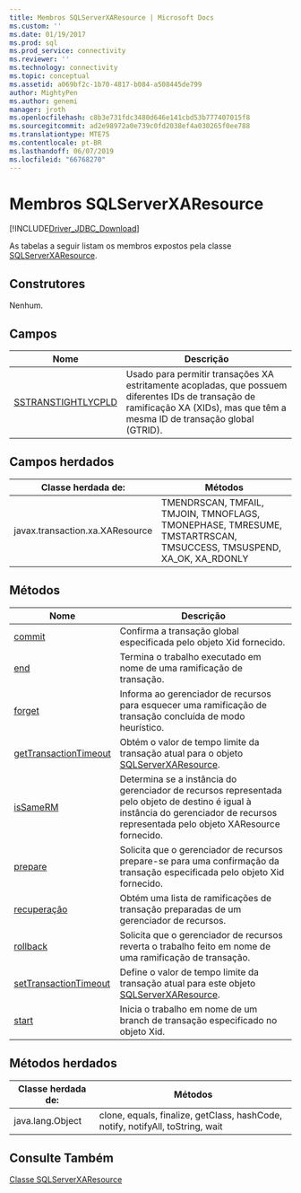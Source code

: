 ```yaml
---
title: Membros SQLServerXAResource | Microsoft Docs
ms.custom: ''
ms.date: 01/19/2017
ms.prod: sql
ms.prod_service: connectivity
ms.reviewer: ''
ms.technology: connectivity
ms.topic: conceptual
ms.assetid: a069bf2c-1b70-4817-b084-a508445de799
author: MightyPen
ms.author: genemi
manager: jroth
ms.openlocfilehash: c8b3e731fdc3480d646e141cbd53b777407015f8
ms.sourcegitcommit: ad2e98972a0e739c0fd2038ef4a030265f0ee788
ms.translationtype: MTE75
ms.contentlocale: pt-BR
ms.lasthandoff: 06/07/2019
ms.locfileid: "66768270"
---
```

# <a name="sqlserverxaresource-members"></a>Membros SQLServerXAResource
[!INCLUDE[Driver_JDBC_Download](../../../includes/driver_jdbc_download.md)]

  As tabelas a seguir listam os membros expostos pela classe [SQLServerXAResource](../../../connect/jdbc/reference/sqlserverxaresource-class.md).  
  
## <a name="constructors"></a>Construtores  
 Nenhum.  
  
## <a name="fields"></a>Campos  
  
|Nome|Descrição|  
|----------|-----------------|  
|[SSTRANSTIGHTLYCPLD](../../../connect/jdbc/reference/sstranstightlycpld-field-sqlserverxaresource.md)|Usado para permitir transações XA estritamente acopladas, que possuem diferentes IDs de transação de ramificação XA (XIDs), mas que têm a mesma ID de transação global (GTRID).|  
  
## <a name="inherited-fields"></a>Campos herdados  
  
|Classe herdada de:|Métodos|  
|---------------------------|-------------|  
|javax.transaction.xa.XAResource|TMENDRSCAN, TMFAIL, TMJOIN, TMNOFLAGS, TMONEPHASE, TMRESUME, TMSTARTRSCAN, TMSUCCESS, TMSUSPEND, XA_OK, XA_RDONLY|  
  
## <a name="methods"></a>Métodos  
  
|Nome|Descrição|  
|----------|-----------------|  
|[commit](../../../connect/jdbc/reference/commit-method-sqlserverxaresource.md)|Confirma a transação global especificada pelo objeto Xid fornecido.|  
|[end](../../../connect/jdbc/reference/end-method-sqlserverxaresource.md)|Termina o trabalho executado em nome de uma ramificação de transação.|  
|[forget](../../../connect/jdbc/reference/forget-method-sqlserverxaresource.md)|Informa ao gerenciador de recursos para esquecer uma ramificação de transação concluída de modo heurístico.|  
|[getTransactionTimeout](../../../connect/jdbc/reference/gettransactiontimeout-method-sqlserverxaresource.md)|Obtém o valor de tempo limite da transação atual para o objeto [SQLServerXAResource](../../../connect/jdbc/reference/sqlserverxaresource-class.md).|  
|[isSameRM](../../../connect/jdbc/reference/issamerm-method-sqlserverxaresource.md)|Determina se a instância do gerenciador de recursos representada pelo objeto de destino é igual à instância do gerenciador de recursos representada pelo objeto XAResource fornecido.|  
|[prepare](../../../connect/jdbc/reference/prepare-method-sqlserverxaresource.md)|Solicita que o gerenciador de recursos prepare-se para uma confirmação da transação especificada pelo objeto Xid fornecido.|  
|[recuperação](../../../connect/jdbc/reference/recover-method-sqlserverxaresource.md)|Obtém uma lista de ramificações de transação preparadas de um gerenciador de recursos.|  
|[rollback](../../../connect/jdbc/reference/rollback-method-sqlserverxaresource.md)|Solicita que o gerenciador de recursos reverta o trabalho feito em nome de uma ramificação de transação.|  
|[setTransactionTimeout](../../../connect/jdbc/reference/settransactiontimeout-method-sqlserverxaresource.md)|Define o valor de tempo limite da transação atual para este objeto [SQLServerXAResource](../../../connect/jdbc/reference/sqlserverxaresource-class.md).|  
|[start](../../../connect/jdbc/reference/start-method-sqlserverxaresource.md)|Inicia o trabalho em nome de um branch de transação especificado no objeto Xid.|  
  
## <a name="inherited-methods"></a>Métodos herdados  
  
|Classe herdada de:|Métodos|  
|---------------------------|-------------|  
|java.lang.Object|clone, equals, finalize, getClass, hashCode, notify, notifyAll, toString, wait|  
  
## <a name="see-also"></a>Consulte Também  
 [Classe SQLServerXAResource](../../../connect/jdbc/reference/sqlserverxaresource-class.md)  
  
  
